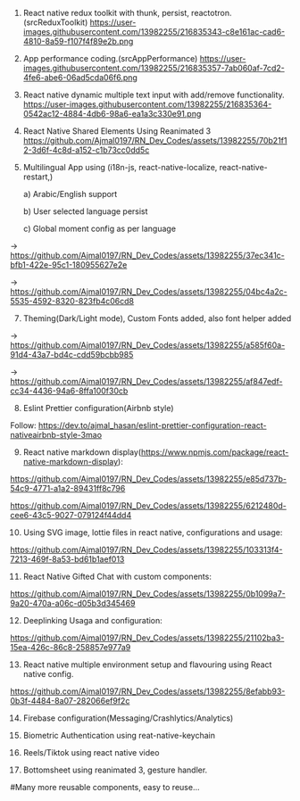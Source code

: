 1. React native redux toolkit with thunk, persist, reactotron.(srcReduxToolkit)
   https://user-images.githubusercontent.com/13982255/216835343-c8e161ac-cad6-4810-8a59-f107f4f89e2b.png

2. App performance coding.(srcAppPerformance)
   https://user-images.githubusercontent.com/13982255/216835357-7ab060af-7cd2-4fe6-abe6-06ad5cda06f6.png

3. React native dynamic multiple text input with add/remove functionality.
   https://user-images.githubusercontent.com/13982255/216835364-0542ac12-4884-4db6-98a6-ea1a3c330e91.png

4. React Native Shared Elements Using Reanimated 3
   https://github.com/Ajmal0197/RN_Dev_Codes/assets/13982255/70b21f12-3d6f-4c8d-a152-c1b73cc0dd5c

5. Multilingual App using (i18n-js, react-native-localize, react-native-restart,)

   a) Arabic/English support

   b) User selected language persist

   c) Global moment config as per language

-> https://github.com/Ajmal0197/RN_Dev_Codes/assets/13982255/37ec341c-bfb1-422e-95c1-180955627e2e

-> https://github.com/Ajmal0197/RN_Dev_Codes/assets/13982255/04bc4a2c-5535-4592-8320-823fb4c06cd8

7. Theming(Dark/Light mode), Custom Fonts added, also font helper added

-> https://github.com/Ajmal0197/RN_Dev_Codes/assets/13982255/a585f60a-91d4-43a7-bd4c-cdd59bcbb985

-> https://github.com/Ajmal0197/RN_Dev_Codes/assets/13982255/af847edf-cc34-4436-94a6-8ffa100f30cb

8. Eslint Prettier configuration(Airbnb style)

Follow:
https://dev.to/ajmal_hasan/eslint-prettier-configuration-react-nativeairbnb-style-3mao

9. React native markdown display(https://www.npmjs.com/package/react-native-markdown-display):

https://github.com/Ajmal0197/RN_Dev_Codes/assets/13982255/e85d737b-54c9-4771-a1a2-89431ff8c796

https://github.com/Ajmal0197/RN_Dev_Codes/assets/13982255/6212480d-cee6-43c5-9027-079124f44dd4

10. Using SVG image, lottie files in react native, configurations and usage:

https://github.com/Ajmal0197/RN_Dev_Codes/assets/13982255/103313f4-7213-469f-8a53-bd61b1aef013

11. React Native Gifted Chat with custom components:

https://github.com/Ajmal0197/RN_Dev_Codes/assets/13982255/0b1099a7-9a20-470a-a06c-d05b3d345469

12. Deeplinking Usaga and configuration:

https://github.com/Ajmal0197/RN_Dev_Codes/assets/13982255/21102ba3-15ea-426c-86c8-258857e977a9

13. React native multiple environment setup and flavouring using React native config.

https://github.com/Ajmal0197/RN_Dev_Codes/assets/13982255/8efabb93-0b3f-4484-8a07-282066ef9f2c

14. Firebase configuration(Messaging/Crashlytics/Analytics)

15. Biometric Authentication using reat-native-keychain

16. Reels/Tiktok using react native video

17. Bottomsheet using reanimated 3, gesture handler.

#Many more reusable components, easy to reuse...
